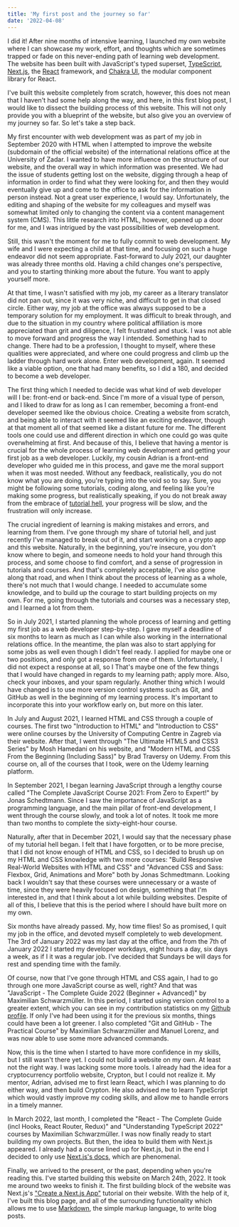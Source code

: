 ```yaml
---
title: 'My first post and the journey so far'
date: '2022-04-08'
---
```


I did it! After nine months of intensive learning, I launched my own website where I can showcase my work, effort, and thoughts which are sometimes trapped or fade on this never-ending path of learning web development. The website has been built with JavaScript's typed superset, [TypeScript](https://www.typescriptlang.org/), [Next.js](https://nextjs.org/), the [React](https://reactjs.org/) framework, and [Chakra UI](https://chakra-ui.com/), the modular component library for React.

I've built this website completely from scratch, however, this does not mean that I haven't had some help along the way, and here, in this first blog post, I would like to dissect the building process of this website. This will not only provide you with a blueprint of the website, but also give you an overview of my journey so far. So let's take a step back.

My first encounter with web development was as part of my job in September 2020 with HTML when I attempted to improve the website (subdomain of the official website) of the international relations office at the University of Zadar. I wanted to have more influence on the structure of our website, and the overall way in which information was presented. We had the issue of students getting lost on the website, digging through a heap of information in order to find what they were looking for, and then they would eventually give up and come to the office to ask for the information in person instead. Not a great user experience, I would say. Unfortunately, the editing and shaping of the website for my colleagues and myself was somewhat limited only to changing the content via a content management system (CMS). This little research into HTML, however, opened up a door for me, and I was intrigued by the vast possibilities of web development.

Still, this wasn't the moment for me to fully commit to web development. My wife and I were expecting a child at that time, and focusing on such a huge endeavor did not seem appropriate. Fast-forward to July 2021, our daughter was already three months old. Having a child changes one's perspective, and you to starting thinking more about the future. You want to apply yourself more.

At that time, I wasn't satisfied with my job, my career as a literary translator did not pan out, since it was very niche, and difficult to get in that closed circle. Either way, my job at the office was always supposed to be a temporary solution for my employment. It was difficult to break through, and due to the situation in my country where political affiliation is more appreciated than grit and diligence, I felt frustrated and stuck. I was not able to move forward and progress the way I intended. Something had to change. There had to be a profession, I thought to myself, where these qualities were appreciated, and where one could progress and climb up the ladder through hard work alone. Enter web development, again. It seemed like a viable option, one that had many benefits, so I did a 180, and decided to become a web developer.

The first thing which I needed to decide was what kind of web developer will I be: front-end or back-end. Since I'm more of a visual type of person, and I liked to draw for as long as I can remember, becoming a front-end developer seemed like the obvious choice. Creating a website from scratch, and being able to interact with it seemed like an exciting endeavor, though at that moment all of that seemed like a distant future for me. The different tools one could use and different direction in which one could go was quite overwhelming at first. And because of this, I believe that having a mentor is crucial for the whole process of learning web development and getting your first job as a web developer. Luckily, my cousin Adrian is a front-end developer who guided me in this process, and gave me the moral support when it was most needed. Without any feedback, realistically, you do not know what you are doing, you're typing into the void so to say. Sure, you might be following some tutorials, coding along, and feeling like you're making some progress, but realistically speaking, if you do not break away from the embrace of [tutorial hell](https://dev.to/chrisbenjamin/escaping-tutorial-hell-ncd#:~:text=What%20is%20tutorial%20hell%3F,is%20doing%20and%20it%20works.), your progress will be slow, and the frustration will only increase.

The crucial ingredient of learning is making mistakes and errors, and learning from them. I've gone through my share of tutorial hell, and just recently I've managed to break out of it, and start working on a crypto app and this website. Naturally, in the beginning, you're insecure, you don't know where to begin, and someone needs to hold your hand through this process, and some choose to find comfort, and a sense of progression in tutorials and courses. And that's completely acceptable, I've also gone along that road, and when I think about the process of learning as a whole, there's not much that I would change. I needed to accumulate some knowledge, and to build up the courage to start building projects on my own. For me, going through the tutorials and courses was a necessary step, and I learned a lot from them.

So in July 2021, I started planning the whole process of learning and getting my first job as a web developer step-by-step. I gave myself a deadline of six months to learn as much as I can while also working in the international relations office. In the meantime, the plan was also to start applying for some jobs as well even though I didn't feel ready. I applied for maybe one or two positions, and only got a response from one of them. Unfortunately, I did not expect a response at all, so I That's maybe one of the few things that I would have changed in regards to my learning path; apply more. Also, check your inboxes, and your spam regularly. Another thing which I would have changed is to use more version control systems such as Git, and GitHub as well in the beginning of my learning process. It's important to incorporate this into your workflow early on, but more on this later.

In July and August 2021, I learned HTML and CSS through a couple of courses. The first two "Introduction to HTML" and "Introduction to CSS" were online courses by the University of Computing Centre in Zagreb via their website. After that, I went through "The Ultimate HTML5 and CSS3 Series" by Mosh Hamedani on his website, and "Modern HTML and CSS From the Beginning (Including Sass)" by Brad Traversy on Udemy. From this course on, all of the courses that I took, were on the Udemy learning platform.

In September 2021, I began learning JavaScript through a lengthy course called "The Complete JavaScript Course 2021: From Zero to Expert!" by Jonas Schedtmann. Since I saw the importance of JavaScript as a programming language, and the main pillar of front-end development, I went through the course slowly, and took a lot of notes. It took me more than two months to complete the sixty-eight-hour course.

Naturally, after that in December 2021, I would say that the necessary phase of my tutorial hell began. I felt that I have forgotten, or to be more precise, that I did not know enough of HTML and CSS, so I decided to brush up on my HTML and CSS knowledge with two more courses: "Build Responsive Real-World Websites with HTML and CSS" and "Advanced CSS and Sass: Flexbox, Grid, Animations and More" both by Jonas Schmedtmann. Looking back I wouldn't say that these courses were unnecessary or a waste of time, since they were heavily focused on design, something that I'm interested in, and that I think about a lot while building websites. Despite of all of this, I believe that this is the period where I should have built more on my own.

Six months have already passed. My, how time flies! So as promised, I quit my job in the office, and devoted myself completely to web development. The 3rd of January 2022 was my last day at the office, and from the 7th of January 2022 I started my developer workdays, eight hours a day, six days a week, as if I it was a regular job. I've decided that Sundays be will days for rest and spending time with the family.

Of course, now that I've gone through HTML and CSS again, I had to go through one more JavaScript course as well, right? And that was "JavaScript - The Complete Guide 2022 (Beginner + Advanced)" by Maximilian Schwarzmüller. In this period, I started using version control to a greater extent, which you can see in my contribution statistics on my [Github profile](https://github.com/akapetano). If only I've had been using it for the previous six months, things could have been a lot greener. I also completed "Git and GitHub - The Practical Course" by Maximilian Schwarzmüller and Manuel Lorenz, and was now able to use some more advanced commands.

Now, this is the time when I started to have more confidence in my skills, but I still wasn't there yet. I could not build a website on my own. At least not the right way. I was lacking some more tools. I already had the idea for a cryptocurrency portfolio website, Crypton, but I could not realize it. My mentor, Adrian, advised me to first learn React, which I was planning to do either way, and then build Crypton. He also advised me to learn TypeScript which would vastly improve my coding skills, and allow me to handle errors in a timely manner.

In March 2022, last month, I completed the "React - The Complete Guide (incl Hooks, React Router, Redux)" and "Understanding TypeScript 2022" courses by Maximilian Schwarzmüller. I was now finally ready to start building my own projects. But then, the idea to build them with Next.js appeared. I already had a course lined up for Next.js, but in the end I decided to only use [Next.js's docs](https://nextjs.org/), which are phenomenal.

Finally, we arrived to the present, or the past, depending when you're reading this. I've started building this website on March 24th, 2022. It took me around two weeks to finish it. The first building block of the website was Next.js's ["Create a Next.js App"](https://nextjs.org/learn/basics/create-nextjs-app) tutorial on their website. With the help of it, I've built this blog page, and all of the surrounding functionality which allows me to use [Markdown](https://www.markdownguide.org/), the simple markup language, to write blog posts.
